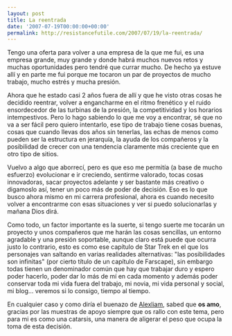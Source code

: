 ```yaml
---
layout: post
title: La reentrada
date: '2007-07-19T00:00:00+00:00'
permalink: http://resistancefutile.com/2007/07/19/la-reentrada/
---
```

Tengo una oferta para volver a una empresa de la que me fui, es una empresa grande, muy grande y donde habrá muchos nuevos retos y muchas oportunidades pero tendré que currar mucho. De hecho ya estuve allí y en parte me fui porque me tocaron un par de proyectos de mucho trabajo, mucho estrés y mucha presión. 

Ahora que he estado casi 2 años fuera de allí y que he visto otras cosas he decidido reentrar, volver a engancharme en el ritmo frenético y el ruido ensordecedor de las turbinas de la presión, la competitividad y los horarios intempestivos. Pero lo hago sabiendo lo que me voy a encontrar, sé que no va a ser fácil pero quiero intentarlo, ese tipo de trabajo tiene cosas buenas, cosas que cuando llevas dos años sin tenerlas, las echas de menos como pueden ser la estructura en jerarquía, la ayuda de los compañeros y la posibilidad de crecer con una tendencia claramente más creciente que en otro tipo de sitios.

Vuelvo a algo que aborrecí, pero es que eso me permitía (a base de mucho esfuerzo) evolucionar e ir creciendo, sentirme valorado, tocas cosas innovadoras, sacar proyectos adelante y ser bastante más creativo o digamoslo así, tener un poco más de poder de decisión. Eso es lo que busco ahora mismo en mi carrera profesional, ahora es cuando necesito volver a encontrarme con esas situaciones y ver si puedo solucionarlas y mañana Dios dirá. 

Como todo, un factor importante es la suerte, si tengo suerte me tocarán un proyecto y unos compañeros que me harán las cosas sencillas, un entorno agradable y una presión soportable, aunque claro está puede que ocurra justo lo contrario, esto es como ese capítulo de Star Trek en el que los personajes van saltando en varias realidades alternativas: "las posibilidades son infinitas" (por cierto título de un capítulo de Farscape), sin embargo todas tienen un denominador común que hay que trabajar duro y espero poder hacerlo, poder dar lo más de mí en cada momento y además poder conservar toda mi vida fuera del trabajo, mi novia, mi vida personal y social, mi blog...  veremos si lo consigo, tiempo al tiempo.

En cualquier caso y como diría el buenazo de <a href="http://alexliam.net">Alexliam</a>, sabed que <strong>os amo</strong>, gracias por las muestras de apoyo siempre que os rallo con este tema, pero para mi es como una catarsis, una manera de aligerar el peso que ocupa la toma de esta decisión.
